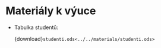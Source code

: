 Materiály k výuce
=================

* Tabulka studentů: 
    
    {download}`studenti.ods<../../materials/studenti.ods>`
